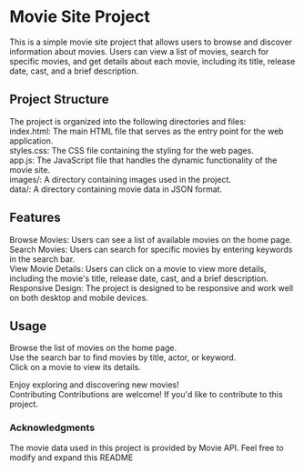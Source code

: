 
<h1>Movie Site Project</h1>
This is a simple movie site project that allows users to browse and discover information about movies. Users can view a list of movies, search for specific movies, and get details about each movie, including its title, release date, cast, and a brief description.

<br>

<h2>Project Structure</h2>
The project is organized into the following directories and files:
<br>
index.html: The main HTML file that serves as the entry point for the web application.
<br>
styles.css: The CSS file containing the styling for the web pages.
<br>
app.js: The JavaScript file that handles the dynamic functionality of the movie site.
<br>
images/: A directory containing images used in the project.
<br>
data/: A directory containing movie data in JSON format.
<br>
<h2>Features</h2>

Browse Movies: Users can see a list of available movies on the home page.
<br>
Search Movies: Users can search for specific movies by entering keywords in the search bar.
<br>
View Movie Details: Users can click on a movie to view more details, including the movie's title, release date, cast, and a brief description.
<br>
Responsive Design: The project is designed to be responsive and work well on both desktop and mobile devices.
<br>


<h2>Usage</h2>
Browse the list of movies on the home page.
<br>
Use the search bar to find movies by title, actor, or keyword.
<br>
Click on a movie to view its details.
<br>

Enjoy exploring and discovering new movies!
<br>
Contributing
Contributions are welcome! If you'd like to contribute to this project.

<h3>Acknowledgments</h3>
The movie data used in this project is provided by Movie API.
Feel free to modify and expand this README
